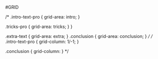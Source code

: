 #GRID




 /* .intro-text-pro {
    grid-area: intro;
  }

  .tricks-pro {
    grid-area: tricks;
  }
}

.extra-text {
  grid-area: extra;
}
.conclusion {
  grid-area: conclusion;
} */
/* 
  .intro-text-pro {
    grid-column: 1/-1;
  }

  .conclusion {
    grid-column: 
  }  */
